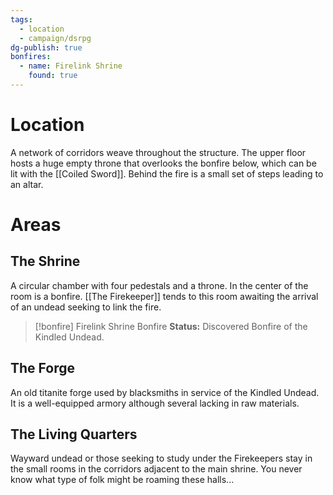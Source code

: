 ```yaml
---
tags:
  - location
  - campaign/dsrpg
dg-publish: true
bonfires:
  - name: Firelink Shrine
    found: true
---
```


# Location
A network of corridors weave throughout the structure. The upper floor hosts a huge empty throne that overlooks the bonfire below, which can be lit with the [[Coiled Sword]]. Behind the fire is a small set of steps leading to an altar.

# Areas 

## The Shrine
A circular chamber with four pedestals and a throne. In the center of the room is a bonfire. [[The Firekeeper]] tends to this room awaiting the arrival of an undead seeking to link the fire. 

> [!bonfire] Firelink Shrine Bonfire 
> **Status:** Discovered
> Bonfire of the Kindled Undead.

## The Forge
An old titanite forge used by blacksmiths in service of the Kindled Undead. It is a well-equipped armory although several lacking in raw materials.

## The Living Quarters
Wayward undead or those seeking to study under the Firekeepers stay in the small rooms in the corridors adjacent to the main shrine. You never know what type of folk might be roaming these halls...